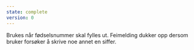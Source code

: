 ```yaml
---
state: complete
version: 0
---
```

Brukes når fødselsnummer skal fylles ut. Feimelding dukker opp dersom bruker forsøker å skrive noe annet en siffer.
